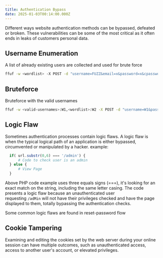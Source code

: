 ```yaml
---
title: Authentication Bypass
date: 2025-01-03T00:14:00.000Z
---
```

Different ways website authentication methods can be bypassed, defeated or broken.
These vulnerabilities can be some of the most critical as it often ends in leaks of customers personal data.

## Username Enumeration

A list of already existing users are collected and used for brute force

```sh
ffuf -w <wordlist> -X POST -d "username=FUZZ&email=x&password=x&cpassword=x" -H "Content-Type: application/x-www-form-urlencoded" -u <signup/register-url> -mr <existing-user-message>
```

## Bruteforce

Bruteforce with the valid usernames

```sh
ffuf -w <valid-usernames>:W1,<wordlist>:W2 -X POST -d "username=W1&password=W2" -H "Content-Type: application/x-www-form-urlencoded" -u <login-url> -fc 200
```

## Logic Flaw

Sometimes authentication processes contain logic flaws. A logic flaw is when the typical logical path of an application is either bypassed, circumvented or manipulated by a hacker.
example:

```php
  if( url.substr(0,6) === '/admin') {
      # Code to check user is an admin
  } else {
      # View Page
  }
```

Above PHP code example uses three equals signs (===), it's looking for an exact match on the string, including the same letter casing.
The code presents a logic flaw because an unauthenticated user requesting `/adMin` will not have their privileges checked and have the page displayed to them, totally bypassing the authentication checks.

Some common logic flaws are found in reset-password flow

## Cookie Tampering

Examining and editing the cookies set by the web server during your online session can have multiple outcomes, such as unauthenticated access, access to another user's account, or elevated privileges.
